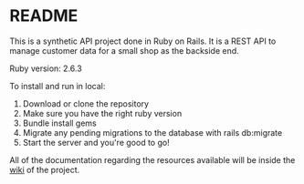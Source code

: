 # README

This is a synthetic API project done in Ruby on Rails. It is a REST API to manage customer data for a small shop as the backside end.

Ruby version: 2.6.3

To install and run in local:

1. Download or clone the repository
2. Make sure you have the right ruby version
3. Bundle install gems
4. Migrate any pending migrations to the database with rails db:migrate
4. Start the server and you're good to go!

All of the documentation regarding the resources available will be inside the [wiki](https://github.com/MYF95/crm-api-agilemonkeys/wiki) of the project.
